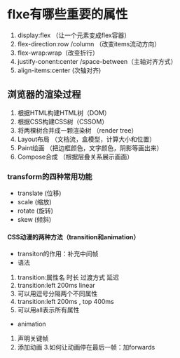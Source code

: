 # flxe有哪些重要的属性

1. display:flex （让一个元素变成flex容器）
2. flex-direction:row /column （改变items流动方向）
3. flex-wrap:wrap（改变折行）
4. justify-conent:center /space-between（主轴对齐方式）
5. align-items:center (次轴对齐)

## 浏览器的渲染过程
1. 根据HTML构建HTML树（DOM）
2. 根据CSS构建CSS树（CSSOM）
3. 将两棵树合并成一颗渲染树 （render tree）
4. Layout布局 （文档流，盒模型，计算大小和位置）
5. Paint绘画 （把边框颜色，文字颜色，阴影等画出来）
6. Compose合成 （根据层叠关系展示画面）


### transform的四种常用功能
* translate (位移)
* scale (缩放)
* rotate (旋转)
* skew (倾斜)

#### CSS动漫的两种方法（transition和animation）
* transiton的作用：补充中间帧
* 语法
1. transition:属性名 时长 过渡方式 延迟
2. transition:left 200ms linear
3. 可以用逗号分隔两个不同属性
4. transition:left 200ms , top 400ms
5. 可以用all表示所有属性
* animation
1. 声明关键帧
2. 添加动画
3.如何让动画停在最后一帧：加forwards





















